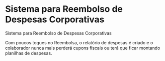 # Sistema para Reembolso de Despesas Corporativas
Sistema para Reembolso de Despesas Corporativas

Com poucos toques no Reembolsa, o relatório de despesas é criado e o colaborador nunca mais perderá cupons fiscais ou terá que ficar montando planilhas de despesas.


